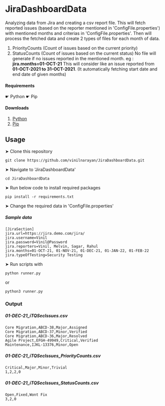 # JiraDashboardData
Analyzing data from Jira and creating a csv report file.
This will fetch reported issues (based on the reporter mentioned in 'ConfigFile.properties') with mentioned months and criterias in 'ConfigFile.properties'.
Then will process the fetched data and create 2 types of files for each month of data.
  1. PriorityCounts (Count of issues based on the current priority)
  2. StatusCounts (Count of issues based on the current status)
No file will generate if no issues reported in the mentioned month.
eg : **jira.months=01-OCT-21**
     This will consider like an issue reported from **01-OCT-2021 to 31-OCT-2021**. (It automatically fetching start date and end date of given months)

#### Requirements
☛ Python
☛ Pip

#### Downloads

1. [Python](https://www.python.org/)
2. [Pip](https://pypi.org/project/pip/)

## Usage
➤ Clone this repository 
```
git clone https://github.com/vinilnarayan/JiraDashboardData.git
```
➤ Navigate to 'JiraDashboardData'
```
cd JiraDashboardData
```
➤ Run below code to install required packages
```
pip install -r requirements.txt
```
➤ Change the required data in 'ConfigFile.properties'
##### Sample data
```
[JiraSection]
jira.url=https://jira.demo.com/jira/
jira.username=Vinil
jira.password=Vinil@Password
jira.reporters=Vinil, Melvin, Sagar, Rahul
jira.months=01-OCT-21, 01-NOV-21, 01-DEC-21, 01-JAN-22, 01-FEB-22
jira.typeOfTesting=Security Testing
```
➤ Run scripts with 
```
python runner.py
```
or
```
python3 runner.py
```
### Output
##### 01-DEC-21_iTQSecIssues.csv
```
Core Migration,ABCD-38,Major,Assigned
Core Migration,ABCD-37,Minor,Verified
Core Migration,ABCD-36,Major,Resolved
Agile Project,EFGH-49949,Critical,Verified
Maintenance,IJKL-13376,Minor,Open
```
##### 01-DEC-21_iTQSecIssues_PriorityCounts.csv
```
Critical,Major,Minor,Trivial
1,2,2,0
```
##### 01-DEC-21_iTQSecIssues_StatusCounts.csv
```
Open,Fixed,Wont Fix
3,2,0
```
